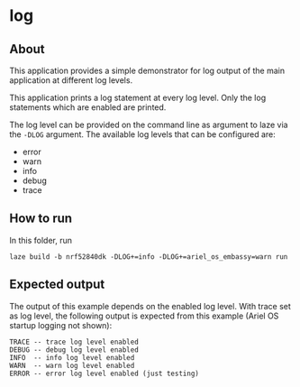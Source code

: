# log

## About

This application provides a simple demonstrator for log output of the main
application at different log levels.

This application prints a log statement at every log level. Only the log
statements which are enabled are printed.

The log level can be provided on the command line as argument to laze via the
`-DLOG` argument. The available log levels that can be configured are:

- error
- warn
- info
- debug
- trace

## How to run

In this folder, run

    laze build -b nrf52840dk -DLOG+=info -DLOG+=ariel_os_embassy=warn run

## Expected output

The output of this example depends on the enabled log level. With trace set as
log level, the following output is expected from this example (Ariel OS startup
logging not shown):

```
TRACE -- trace log level enabled
DEBUG -- debug log level enabled
INFO  -- info log level enabled
WARN  -- warn log level enabled
ERROR -- error log level enabled (just testing)
```
